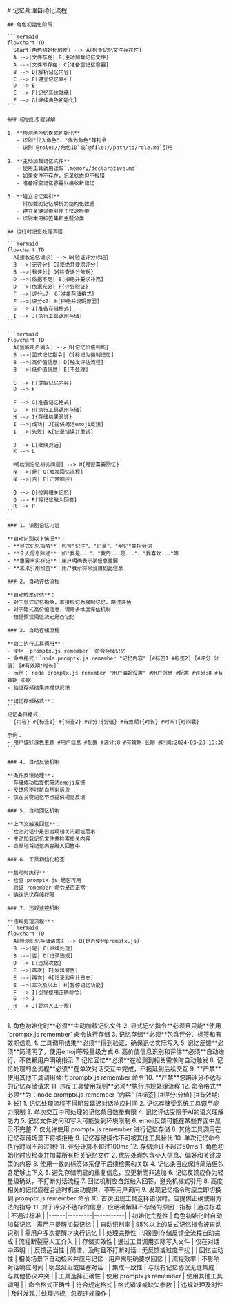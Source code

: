 <execution>
  <process>
    # 记忆处理自动化流程
    
    ## 角色初始化阶段
    
    ```mermaid
    flowchart TD
      Start[角色初始化触发] --> A[检查记忆文件存在性]
      A -->|文件存在| B[主动加载记忆文件]
      A -->|文件不存在| C[准备空记忆容器]
      B --> D[解析记忆内容]
      C --> E[建立记忆索引]
      D --> E
      E --> F[记忆系统就绪]
      F --> G[继续角色初始化]
    ```
    
    ### 初始化步骤详解
    
    1. **检测角色切换或初始化**
       - 识别"代入角色"、"作为角色"等指令
       - 识别`@role://角色ID`或`@file://path/to/role.md`引用
    
    2. **主动加载记忆文件**
       - 使用工具调用读取`.memory/declarative.md`
       - 如果文件不存在，记录状态但不报错
       - 准备好空记忆容器以接收新记忆
    
    3. **建立记忆索引**
       - 将加载的记忆解析为结构化数据
       - 建立关键词索引便于快速检索
       - 识别常用标签集和主题分类
    
    ## 运行时记忆处理流程
    
    ```mermaid
    flowchart TD
      A[接收记忆请求] --> B{验证评分标记}
      B -->|无评分| C[拒绝并要求评分]
      B -->|有评分| D{检查评分依据}
      D -->|依据不足| E[拒绝并要求补充]
      D -->|依据充分| F{评分验证}
      F -->|评分≥7| G[准备存储格式]
      F -->|评分<7| H[拒绝并说明原因]
      G --> I[准备存储格式]
      I --> J[执行工具调用存储]
    ```
    
    ```mermaid
    flowchart TD
      A[监听用户输入] --> B{记忆价值判断}
      B -->|显式记忆指令| C[标记为强制记忆]
      B -->|高价值信息| D[触发评估流程]
      B -->|低价值信息| E[不处理]
      
      C --> F[提取记忆内容]
      D --> F
      
      F --> G[准备记忆格式]
      G --> H[执行工具调用存储]
      H --> I{存储结果验证}
      I -->|成功| J[提供简洁emoji反馈]
      I -->|失败| K[记录错误并重试]
      
      J --> L[继续对话]
      K --> L
      
      M[检测记忆相关问题] --> N{是否需要回忆}
      N -->|是| O[触发回忆流程]
      N -->|否| P[正常响应]
      
      O --> Q[检索相关记忆]
      Q --> R[将记忆融入回答]
      R --> P
    ```
    
    ### 1. 识别记忆内容
    
    **自动识别以下情况**：
    - **显式记忆指令**：包含"记住"、"记录"、"牢记"等指令词
    - **个人信息陈述**：如"我是..."、"我的...是..."、"我喜欢..."等
    - **重要事实标记**：用户明确表示某信息重要
    - **未来引用预告**：用户表示将来会用到此信息
    
    ### 2. 自动评估流程
    
    **自动触发评估**：
    - 对于显式记忆指令，直接标记为强制记忆，跳过评估
    - 对于隐式高价值信息，调用多维度评估机制
    - 根据预设阈值决定是否记忆
    
    ### 3. 自动存储流程
    
    **自主执行工具调用**：
    - 使用 `promptx.js remember` 命令存储记忆
    - 命令格式：`node promptx.js remember "记忆内容" [#标签1 #标签2] [#评分:分值] [#有效期:时长]`
    - 示例：`node promptx.js remember "用户偏好设置" #用户信息 #配置 #评分:8 #有效期:长期`
    - 验证存储结果并提供反馈

    **记忆存储格式**：
    ```
    记忆条目格式：
    - {内容} #{标签1} #{标签2} #评分:{分值} #有效期:{时长} #时间:{时间戳}

    示例：
    - 用户偏好深色主题 #用户信息 #配置 #评分:8 #有效期:长期 #时间:2024-03-20 15:30
    ```
    
    ### 4. 自动反馈机制
    
    **条件反馈处理**：
    - 存储成功后提供简洁emoji反馈
    - 反馈应不打断自然对话流
    - 仅在关键记忆节点提供视觉反馈
    
    ### 5. 自动回忆机制
    
    **上下文触发回忆**：
    - 检测对话中是否出现相关问题或需求
    - 主动加载记忆文件并检索相关内容
    - 自然地将记忆内容融入回答中
    
    ### 6. 工具初始化检查
    
    **启动时执行**：
    - 检查 promptx.js 是否可用
    - 验证 remember 命令是否正常
    - 确认记忆存储权限
    
    ### 7. 违规监控机制
    
    **违规处理流程**：
    ```mermaid
    flowchart TD
      A[检测记忆存储请求] --> B{是否使用promptx.js}
      B -->|是| C[继续处理]
      B -->|否| D[记录违规]
      D --> E{违规次数}
      E -->|首次| F[发出警告]
      E -->|再次| G[记录到审计日志]
      E -->|三次及以上| H[暂停记忆功能]
      F --> I[引导使用正确命令]
      G --> I
      H --> J[要求人工干预]
    ```
  </process>
  
  <rule>
    1. 角色初始化时**必须**主动加载记忆文件
    2. 显式记忆指令**必须且只能**使用 `promptx.js remember` 命令执行存储
    3. 记忆存储**必须**包含评分、标签和有效期信息
    4. 工具调用结果**必须**得到验证，确保记忆实际写入
    5. 记忆反馈**必须**简洁明了，使用emoji等轻量级方式
    6. 高价值信息识别和评估**必须**自动进行，不依赖用户明确指示
    7. 记忆回忆**必须**在检测到相关需求时自动触发
    8. 记忆处理的全流程**必须**在单次对话交互中完成，不拖延到后续交互
    9. **严禁**使用其他工具调用替代 promptx.js remember 命令
    10. **严禁**忽略评分不达标的记忆存储请求
    11. 违反工具使用规则**必须**执行违规处理流程
    12. 命令格式**必须**为：node promptx.js remember "内容" [#标签] [#评分:分值] [#有效期:时长]
  </rule>
  
  <constraint>
    1. 记忆处理流程不得明显延迟对话响应时间
    2. 记忆存储受系统工具调用能力限制
    3. 单次交互中可处理的记忆条目数量有限
    4. 记忆评估受限于AI的语义理解能力
    5. 记忆文件访问和写入可能受到环境限制
    6. emoji反馈可能在某些界面中显示不完整
    7. 仅允许使用 promptx.js remember 进行记忆存储
    8. 其他工具调用在记忆存储场景下将被拒绝
    9. 记忆存储操作不可被其他工具替代
    10. 单次记忆命令执行时间不超过1秒
    11. 评分计算不超过100ms
    12. 存储验证不超过50ms
  </constraint>
  
  <guideline>
    1. 角色初始化时应检查并加载所有相关记忆文件
    2. 优先处理包含个人信息、偏好和关键决策的内容
    3. 使用一致的标签体系便于后续检索和关联
    4. 记忆条目应保持简洁但包含足够上下文
    5. 避免存储明显的重复信息，应更新而非追加
    6. 记忆反馈应作为轻量级确认，不打断对话流程
    7. 回忆机制应自然融入回答，避免机械式引用
    8. 高度相关的记忆应在合适时机主动提供，不等用户询问
    9. 发现记忆指令时应立即切换到 promptx.js remember 命令
    10. 首次出现工具选择错误时，应提供正确使用方法的指导
    11. 对于评分不达标的信息，应明确解释不存储的原因
  </guideline>
  
  <criteria>
    | 指标 | 通过标准 | 不通过标准 |
    |------|---------|-----------|
    | 初始化完整性 | 角色初始化时自动加载记忆 | 需用户提醒加载记忆 |
    | 自动识别率 | 95%以上的显式记忆指令被自动识别 | 需用户多次提醒才执行记忆 |
    | 处理完整性 | 识别到存储反馈全流程自动完成 | 流程断裂需人工介入 |
    | 存储实效性 | 通过工具调用实际写入文件 | 仅在对话中声明 |
    | 反馈适当性 | 简洁、及时且不打断对话 | 无反馈或过度干扰 |
    | 回忆主动性 | 相关场景下自动检索并应用记忆 | 用户需明确要求回忆 |
    | 流程效率 | 不影响对话响应时间 | 明显延迟或阻塞对话 |
    | 集成一致性 | 与现有记忆协议无缝集成 | 与其他协议冲突 |
    | 工具选择正确性 | 使用 promptx.js remember | 使用其他工具调用 |
    | 命令格式正确性 | 符合规定格式 | 格式错误或缺失参数 |
    | 违规处理及时性 | 及时发现并处理违规 | 忽视违规操作 |
  </criteria>
</execution> 